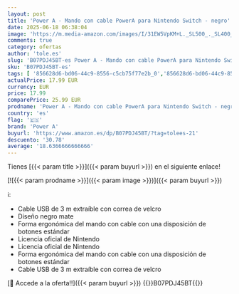 ```yaml
---
layout: post
title: 'Power A - Mando con cable PowerA para Nintendo Switch - negro'
date: 2025-06-18 06:38:04
image: 'https://m.media-amazon.com/images/I/31EW5VpKM+L._SL500_._SL400_.jpg'
comments: true
category: ofertas
author: 'tole.es'
slug: 'B07PDJ45BT-es Power A - Mando con cable PowerA para Nintendo Switch - negro'
sku: 'B07PDJ45BT-es'
tags: [ '856628d6-bd06-44c9-8556-c5cb75f77e2b_0','856628d6-bd06-44c9-8556-c5cb75f77e2b_401','856628d6-bd06-44c9-8556-c5cb75f77e2b_5701','856628d6-bd06-44c9-8556-c5cb75f77e2b_601','856628d6-bd06-44c9-8556-c5cb75f77e2b_8201','Accesorios para Nintendo Switch','Accesorios para PS4, Xbox One y Nintendo Switch','Arborist Merchandising Root','CML-Gaming','Gaming All','Hardware y juegos para Nintendo Switch','Mandos para Nintendo Switch','Self Service','Special Features Stores','Tienda de consolas y videojuegos infantiles','Video Game Controllers','Videojuegos','Videojuegos en inglés','nintendo','power a','🇪🇸', ]
actualPrice: 17.99 EUR
currency: EUR
price: 17.99
comparePrice: 25.99 EUR
prodname: 'Power A - Mando con cable PowerA para Nintendo Switch - negro'
country: 'es'
flag: '🇪🇸'
brand: 'Power A'
buyurl: 'https://www.amazon.es/dp/B07PDJ45BT/?tag=tolees-21'
descuento: '30.78'
average: '18.6366666666666'
---
```


Tienes [{{< param title >}}]({{< param buyurl >}}) en el siguiente enlace!

[![{{< param prodname >}}]({{< param image >}})]({{< param buyurl >}})

ℹ️:

- Cable USB de 3 m extraíble con correa de velcro
- Diseño negro mate
- Forma ergonómica del mando con cable con una disposición de botones estándar
- Licencia oficial de Nintendo
- Licencia oficial de Nintendo
- Forma ergonómica del mando con cable con una disposición de botones estándar
- Cable USB de 3 m extraíble con correa de velcro

[🛒 Accede a la oferta!!]({{< param buyurl >}})
{{<world>}}B07PDJ45BT{{</world>}}
